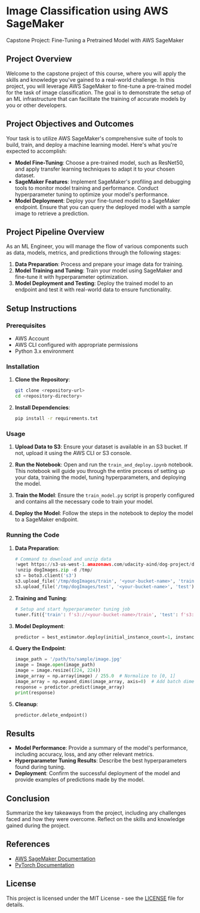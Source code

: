 # Image Classification using AWS SageMaker

Capstone Project: Fine-Tuning a Pretrained Model with AWS SageMaker

## Project Overview

Welcome to the capstone project of this course, where you will apply the skills and knowledge you've gained to a real-world challenge. In this project, you will leverage AWS SageMaker to fine-tune a pre-trained model for the task of image classification. The goal is to demonstrate the setup of an ML infrastructure that can facilitate the training of accurate models by you or other developers.

## Project Objectives and Outcomes

Your task is to utilize AWS SageMaker's comprehensive suite of tools to build, train, and deploy a machine learning model. Here's what you're expected to accomplish:

- **Model Fine-Tuning**: Choose a pre-trained model, such as ResNet50, and apply transfer learning techniques to adapt it to your chosen dataset.
- **SageMaker Features**: Implement SageMaker's profiling and debugging tools to monitor model training and performance. Conduct hyperparameter tuning to optimize your model's performance.
- **Model Deployment**: Deploy your fine-tuned model to a SageMaker endpoint. Ensure that you can query the deployed model with a sample image to retrieve a prediction.

## Project Pipeline Overview

As an ML Engineer, you will manage the flow of various components such as data, models, metrics, and predictions through the following stages:

1. **Data Preparation**: Process and prepare your image data for training.
2. **Model Training and Tuning**: Train your model using SageMaker and fine-tune it with hyperparameter optimization.
3. **Model Deployment and Testing**: Deploy the trained model to an endpoint and test it with real-world data to ensure functionality.

## Setup Instructions

### Prerequisites

- AWS Account
- AWS CLI configured with appropriate permissions
- Python 3.x environment

### Installation

1. **Clone the Repository**:
    ```bash
    git clone <repository-url>
    cd <repository-directory>
    ```

2. **Install Dependencies**:
    ```bash
    pip install -r requirements.txt
    ```

### Usage

1. **Upload Data to S3**:
    Ensure your dataset is available in an S3 bucket. If not, upload it using the AWS CLI or S3 console.

2. **Run the Notebook**:
    Open and run the `train_and_deploy.ipynb` notebook. This notebook will guide you through the entire process of setting up your data, training the model, tuning hyperparameters, and deploying the model.

3. **Train the Model**:
    Ensure the `train_model.py` script is properly configured and contains all the necessary code to train your model.

4. **Deploy the Model**:
    Follow the steps in the notebook to deploy the model to a SageMaker endpoint.

### Running the Code

1. **Data Preparation**:
    ```python
    # Command to download and unzip data
    !wget https://s3-us-west-1.amazonaws.com/udacity-aind/dog-project/dogImages.zip
    !unzip dogImages.zip -d /tmp/
    s3 = boto3.client('s3')
    s3.upload_file('/tmp/dogImages/train', '<your-bucket-name>', 'train')
    s3.upload_file('/tmp/dogImages/test', '<your-bucket-name>', 'test')
    ```

2. **Training and Tuning**:
    ```python
    # Setup and start hyperparameter tuning job
    tuner.fit({'train': f's3://<your-bucket-name>/train', 'test': f's3://<your-bucket-name>/test'})
    ```

3. **Model Deployment**:
    ```python
    predictor = best_estimator.deploy(initial_instance_count=1, instance_type='ml.m4.xlarge')
    ```

4. **Query the Endpoint**:
    ```python
    image_path = '/path/to/sample/image.jpg'
    image = Image.open(image_path)
    image = image.resize((224, 224))
    image_array = np.array(image) / 255.0  # Normalize to [0, 1]
    image_array = np.expand_dims(image_array, axis=0)  # Add batch dimension
    response = predictor.predict(image_array)
    print(response)
    ```

5. **Cleanup**:
    ```python
    predictor.delete_endpoint()
    ```

## Results

- **Model Performance**: Provide a summary of the model's performance, including accuracy, loss, and any other relevant metrics.
- **Hyperparameter Tuning Results**: Describe the best hyperparameters found during tuning.
- **Deployment**: Confirm the successful deployment of the model and provide examples of predictions made by the model.

## Conclusion

Summarize the key takeaways from the project, including any challenges faced and how they were overcome. Reflect on the skills and knowledge gained during the project.

## References

- [AWS SageMaker Documentation](https://docs.aws.amazon.com/sagemaker/index.html)
- [PyTorch Documentation](https://pytorch.org/docs/stable/index.html)

## License

This project is licensed under the MIT License - see the [LICENSE](LICENSE) file for details.

